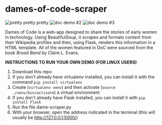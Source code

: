 # dames-of-code-scraper

![pretty pretty pretty](https://github.com/user-attachments/assets/15bb7d52-547e-40bc-b110-2a53d379f3ff)
![doc demo #2](https://github.com/user-attachments/assets/71edf963-fb35-47e0-8cc7-176219f62026)
![doc demo #3](https://github.com/user-attachments/assets/38f16517-e55e-47fe-9d91-56c382c59067)

Dames of Code is a web-app designed to share the stories of early women in technology. Using BeautifulSoup, it scrapes and formats content from their Wikipedia profiles and then, using Flask, renders this information in a HTML template. All of the women featured in DoC were sourced from the book _Broad Band_ by Claire L. Evans.

**INSTRUCTIONS TO RUN YOUR OWN DEMO (FOR LINUX USERS)**
1) Download this repo
2) If you don't already have virtualenv installed, you can install it with the command `pip install virtualenv`
3) Create (`virtualenv venv`) and then activate (`source ./venv/bin/activate`) a virtual environment
4) If you don't already have Flask installed, you can install it with `pip install Flask`
5) Run the file dame-scraper.py
6) With your browser, open the address indicated in the terminal (this will usually be http://127.0.0.1:5000/)